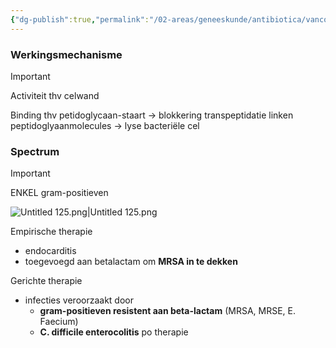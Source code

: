```yaml
---
{"dg-publish":true,"permalink":"/02-areas/geneeskunde/antibiotica/vancomycine-tecioplanine/","noteIcon":"","created":"2024-11-24T10:57:25.702+01:00","updated":"2024-12-29T13:58:43.333+01:00"}
---
```


### Werkingsmechanisme

> [!important]  
> Activiteit thv celwand  

Binding thv petidoglycaan-staart → blokkering transpeptidatie linken peptidoglyaanmolecules → lyse bacteriële cel

### Spectrum

> [!important]  
> ENKEL gram-positieven  

![Untitled 125.png|Untitled 125.png](/img/user/05%20Toolkit/Files/Untitled%20125.png)

Empirische therapie

- endocarditis
- toegevoegd aan betalactam om **MRSA in te dekken**

Gerichte therapie

- infecties veroorzaakt door
    - **gram-positieven resistent aan beta-lactam** (MRSA, MRSE, E. Faecium)
    - **C. difficile enterocolitis** po therapie